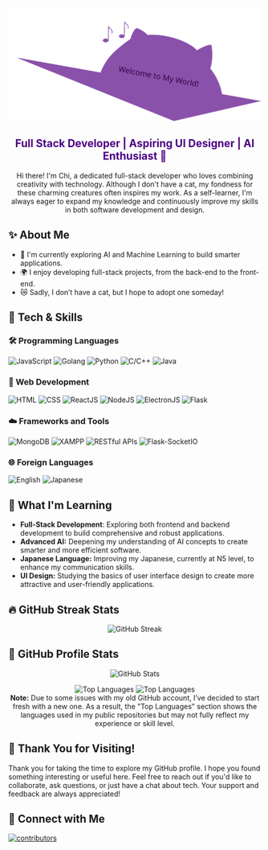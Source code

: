 ![Cat Banner](./resources/banner.svg)

<h2 align="center" style="color: #4B0082">Full Stack Developer | Aspiring UI Designer | AI Enthusiast 🐾</h2>

<div align="center"> Hi there! I'm Chi, a dedicated full-stack developer who loves combining creativity with technology. Although I don't have a cat, my fondness for these charming creatures often inspires my work. As a self-learner, I'm always eager to expand my knowledge and continuously improve my skills in both software development and design. </div>

## ✨ About Me
- 🧠 I'm currently exploring AI and Machine Learning to build smarter applications.
- 🌍 I enjoy developing full-stack projects, from the back-end to the front-end.
- 😿 Sadly, I don’t have a cat, but I hope to adopt one someday!

## 🔮 Tech & Skills
### 🛠️ Programming Languages
![JavaScript](https://img.shields.io/badge/-JavaScript-4B0082?style=flat&logo=javascript) 
![Golang](https://img.shields.io/badge/-Golang-4B0082?style=flat&logo=go)
![Python](https://img.shields.io/badge/-Python-4B0082?style=flat&logo=python) 
![C/C++](https://img.shields.io/badge/-C/C++-4B0082?style=flat&logo=c) 
![Java](https://img.shields.io/badge/-Java-4B0082?style=flat&logo=java)

### 🧩 Web Development
![HTML](https://img.shields.io/badge/-HTML-4B0082?style=flat&logo=html5)
![CSS](https://img.shields.io/badge/-CSS-4B0082?style=flat&logo=css3)
![ReactJS](https://img.shields.io/badge/-ReactJS-4B0082?style=flat&logo=react)
![NodeJS](https://img.shields.io/badge/-NodeJS-4B0082?style=flat&logo=node.js)
![ElectronJS](https://img.shields.io/badge/-ElectronJS-4B0082?style=flat&logo=electron)
![Flask](https://img.shields.io/badge/-Flask-4B0082?style=flat&logo=flask)

### ☁️ Frameworks and Tools
![MongoDB](https://img.shields.io/badge/-MongoDB-4B0082?style=flat&logo=mongodb)
![XAMPP](https://img.shields.io/badge/-XAMPP-4B0082?style=flat&logo=xampp)
![RESTful APIs](https://img.shields.io/badge/-RESTful_APIs-4B0082?style=flat&logo=api)
![Flask-SocketIO](https://img.shields.io/badge/-Flask--SocketIO-4B0082?style=flat&logo=flask)

### 🌐 Foreign Languages
![English](https://img.shields.io/badge/-English-4B0082?style=flat&logo=language)
![Japanese](https://img.shields.io/badge/-Japanese_N5-4B0082?style=flat&logo=japan)

## 🌱 What I'm Learning
- **Full-Stack Development**: Exploring both frontend and backend development to build comprehensive and robust applications.
- **Advanced AI:** Deepening my understanding of AI concepts to create smarter and more efficient software.
- **Japanese Language:** Improving my Japanese, currently at N5 level, to enhance my communication skills.
- **UI Design:** Studying the basics of user interface design to create more attractive and user-friendly applications.

## 🔥 GitHub Streak Stats

<p align="center">
  <img src="http://github-readme-streak-stats.herokuapp.com?user=ume-meu&theme=tokyonight&hide_border=true" alt="GitHub Streak" />
</p>

## 🌌 GitHub Profile Stats
<p align="center">
  <img src="https://github-readme-stats.vercel.app/api?username=ume-meu&show_icons=true&theme=tokyonight&hide_border=true" alt="GitHub Stats">
</p>

<p align="center">
  <img src="https://github-readme-stats.vercel.app/api/top-langs/?username=ume-meu&layout=compact&theme=tokyonight&hide_border=true" alt="Top Languages">
  <img src="https://github-readme-stats.vercel.app/api/top-langs/?username=nguyenthiyenchi&layout=compact&theme=tokyonight&hide_border=true" alt="Top Languages">
  <br>
  <strong>Note:</strong> Due to some issues with my old GitHub account, I’ve decided to start fresh with a new one. As a result, the "Top Languages" section shows the languages used in my public repositories but may not fully reflect my experience or skill level.
</p>


## 🙏 Thank You for Visiting!

Thank you for taking the time to explore my GitHub profile. I hope you found something interesting or useful here. Feel free to reach out if you'd like to collaborate, ask questions, or just have a chat about tech. Your support and feedback are always appreciated!

## 🐾 Connect with Me

<!-- <div align="center"> -->
<div>
    <a href="https://www.linkedin.com/in/chi-nguyen-c208n203/"><img alt="contributors" src="https://img.shields.io/badge/-LinkedIn-4B0082?style=flat&logo=linkedin"></a>
</div>

